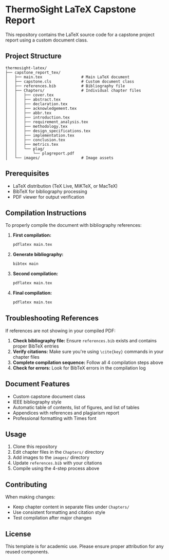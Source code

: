 # ThermoSight LaTeX Capstone Report

This repository contains the LaTeX source code for a capstone project report using a custom document class.

## Project Structure

```
thermosight-latex/
├── capstone_report_tex/
│   ├── main.tex                 # Main LaTeX document
│   ├── capstone.cls             # Custom document class
│   ├── references.bib           # Bibliography file
│   ├── Chapters/                # Individual chapter files
│   │   ├── cover.tex
│   │   ├── abstract.tex
│   │   ├── declaration.tex
│   │   ├── acknowledgement.tex
│   │   ├── abbr.tex
│   │   ├── introduction.tex
│   │   ├── requirement_analysis.tex
│   │   ├── methodology.tex
│   │   ├── design_specifications.tex
│   │   ├── implementation.tex
│   │   ├── conclusion.tex
│   │   ├── metrics.tex
│   │   └── plag/
│   │       └── plagreport.pdf
│   └── images/                  # Image assets
```

## Prerequisites

- LaTeX distribution (TeX Live, MiKTeX, or MacTeX)
- BibTeX for bibliography processing
- PDF viewer for output verification

## Compilation Instructions

To properly compile the document with bibliography references:

1. **First compilation:**
   ```bash
   pdflatex main.tex
   ```

2. **Generate bibliography:**
   ```bash
   bibtex main
   ```

3. **Second compilation:**
   ```bash
   pdflatex main.tex
   ```

4. **Final compilation:**
   ```bash
   pdflatex main.tex
   ```

## Troubleshooting References

If references are not showing in your compiled PDF:

1. **Check bibliography file:** Ensure `references.bib` exists and contains proper BibTeX entries
2. **Verify citations:** Make sure you're using `\cite{key}` commands in your chapter files
3. **Complete compilation sequence:** Follow all 4 compilation steps above
4. **Check for errors:** Look for BibTeX errors in the compilation log

## Document Features

- Custom capstone document class
- IEEE bibliography style
- Automatic table of contents, list of figures, and list of tables
- Appendices with references and plagiarism report
- Professional formatting with Times font

## Usage

1. Clone this repository
2. Edit chapter files in the `Chapters/` directory
3. Add images to the `images/` directory
4. Update `references.bib` with your citations
5. Compile using the 4-step process above

## Contributing

When making changes:
- Keep chapter content in separate files under `Chapters/`
- Use consistent formatting and citation style
- Test compilation after major changes

## License

This template is for academic use. Please ensure proper attribution for any reused components.